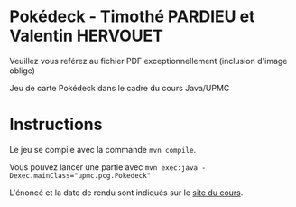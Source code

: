 # Pokédeck - Timothé PARDIEU et Valentin HERVOUET

Veuillez vous reférez au fichier PDF exceptionnellement (inclusion d'image oblige)

Jeu de carte Pokédeck dans le cadre du cours Java/UPMC

Instructions
============

Le jeu se compile avec la commande `mvn compile`.

Vous pouvez lancer une partie avec `mvn exec:java -Dexec.mainClass="upmc.pcg.Pokedeck"`

L'énoncé et la date de rendu sont indiqués sur le [site du cours](http://hyc.io/teaching/java.html).
